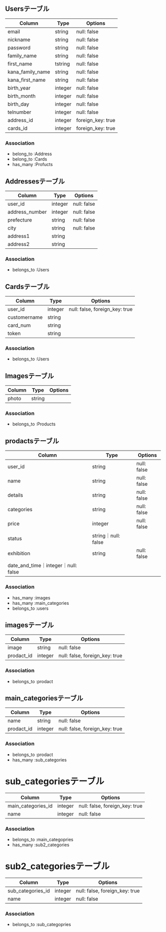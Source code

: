 ## Usersテーブル
|Column|Type|Options|
|------|----|-------|
|email|string|null: false|
|nickname|string|null: false|
|password|string|null: false|
|family_name|string|null: false|
|first_name|tstring|null: false|
|kana_family_name|string|null: false|
|kana_first_name|string|null: false|
|birth_year|integer|null: false|
|birth_month|integer|null: false|
|birth_day|integer|null: false|
|telnumber|integer|null: false|
|address_id|integer|foreign_key: true|
|cards_id|integer|foreign_key: true|
### Association
- belong_to :Address
- belong_to :Cards
- has_many :Profucts
## Addressesテーブル
|Column|Type|Options|
|------|----|-------|
|user_id|integer|null: false|
|address_number|integer|null: false|
|prefecture|string|null: false|
|city|string|null: false|
|address1|string||
|address2|string||
### Association
- belongs_to :Users

## Cardsテーブル
|Column|Type|Options|
|------|----|-------|
|user_id|integer|null: false, foreign_key: true|
|customername|string||
|card_num|string||
|token|string||
### Association
- belongs_to :Users

## Imagesテーブル
|Column|Type|Options|
|------|----|-------|
|photo|string||
### Association
- belongs_to :Products 


## prodactsテーブル
|Column|Type|Options|
|------|----|-------|
|user_id|string|null: false|
|name|string|null: false|
|details|string|null: false|
|categories|string|null: false|
|price|integer|null: false|
|status|string｜null: false|
|exhibition|string|null: false|
|date_and_time｜integer｜null: false|

### Association
- has_many :images
- has_many :main_categories
- belongs_to :users


## imagesテーブル
|Column|Type|Options|
|------|----|-------|
|image|string|null: false|
|prodact_id|integer|null: false, foreign_key: true|
### Association
- belongs_to :prodact

## main_categoriesテーブル
|Column|Type|Options|
|------|----|-------|
|name|string|null: false|
|prodact_id|integer|null: false, foreign_key: true|

### Association
- belongs_to :prodact
- has_many :sub_categories


# sub_categoriesテーブル

|Column|Type|Options|
|------|----|-------|
|main_categories_id|integer|null: false, foreign_key: true|
|name|integer|null: false|

### Association
- belongs_to :main_categopries
- has_many :sub2_categories



# sub2_categoriesテーブル

|Column|Type|Options|
|------|----|-------|
|sub_categories_id|integer|null: false, foreign_key: true|
|name|integer|null: false|

### Association
- belongs_to :sub_categopries